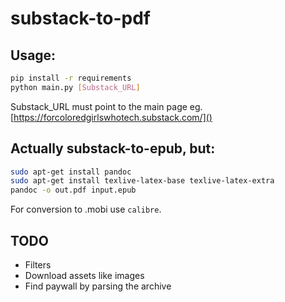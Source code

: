 # substack-to-pdf
## Usage:
```sh
pip install -r requirements
python main.py [Substack_URL]
```
Substack_URL must point to the main page eg. [https://forcoloredgirlswhotech.substack.com/]()

## Actually substack-to-epub, but:
```sh
sudo apt-get install pandoc
sudo apt-get install texlive-latex-base texlive-latex-extra
pandoc -o out.pdf input.epub
```
For conversion to .mobi use `calibre`.


## TODO
 * Filters
 * Download assets like images
 * Find paywall by parsing the archive